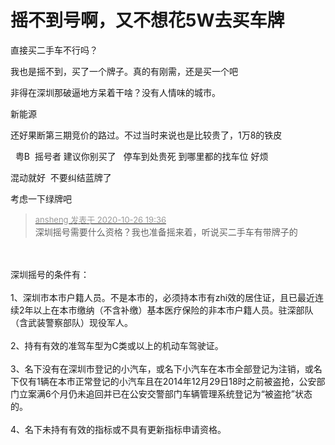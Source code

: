 # 摇不到号啊，又不想花5W去买车牌


直接买二手车不行吗？

我也是摇不到，买了一个牌子。真的有刚需，还是买一个吧

非得在深圳那破逼地方呆着干啥？没有人情味的城市。

新能源

还好果断第三期竞价的路过。不过当时来说也是比较贵了，1万8的铁皮

<img src="static/image/smiley/default/lol.gif" smilieid="12" border="0" alt="" /><img src="static/image/smiley/default/lol.gif" smilieid="12" border="0" alt="" />&nbsp;&nbsp;粤B&nbsp;&nbsp;摇号者 建议你别买了&nbsp; &nbsp;停车到处贵死 到哪里都的找车位 好烦

混动就好&nbsp;&nbsp;不要纠结蓝牌了

考虑一下绿牌吧

<div class="quote"><blockquote><font size="2"><a href="https://www.hostloc.com/forum.php?mod=redirect&amp;goto=findpost&amp;pid=9355637&amp;ptid=758682" target="_blank"><font color="#999999">ansheng 发表于 2020-10-26 19:36</font></a></font><br />
深圳摇号需要什么资格？我也准备摇来着，听说买二手车有带牌子的</blockquote></div><br />
<br />
深圳摇号的条件有：<br />
<br />
1、深圳市本市户籍人员。不是本市的，必须持本市有zhi效的居住证，且已最近连续2年以上在本市缴纳（不含补缴）基本医疗保险的非本市户籍人员。驻深部队（含武装警察部队）现役军人。<br />
<br />
2、持有有效的准驾车型为C类或以上的机动车驾驶证。<br />
<br />
3、名下没有在深圳市登记的小汽车，或名下小汽车在本市全部登记为注销，或名下仅有1辆在本市正常登记的小汽车且在2014年12月29日18时之前被盗抢，公安部门立案满6个月仍未追回并已在公安交警部门车辆管理系统登记为“被盗抢”状态的。<br />
<br />
4、名下未持有有效的指标或不具有更新指标申请资格。
